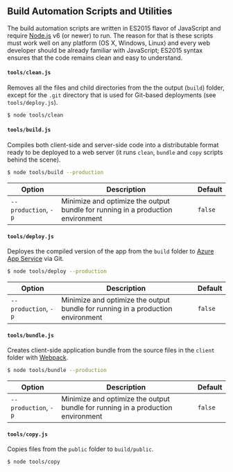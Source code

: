 ## Build Automation Scripts and Utilities

The build automation scripts are written in ES2015 flavor of JavaScript and require
[Node.js](https://nodejs.org/) v6 (or newer) to run. The reason for that is these scripts must
work well on any platform (OS X, Windows, Linux) and every web developer should be already
familiar with JavaScript; ES2015 syntax ensures that the code remains clean and easy to
understand.
 

#### `tools/clean.js`

Removes all the files and child directories from the the output (`build`) folder, except for the
`.git` directory that is used for Git-based deployments (see `tools/deploy.js`).

```sh
$ node tools/clean
```


#### `tools/build.js`

Compiles both client-side and server-side code into a distributable format ready to be deployed to
a web server (it runs `clean`, `bundle` and `copy` scripts behind the scene).

```sh
$ node tools/build --production
```

| Option               | Description                                                                     | Default
| -------------------- | ------------------------------------------------------------------------------- | ---------
| `--production`, `-p` | Minimize and optimize the output bundle for running in a production environment | `false`


#### `tools/deploy.js`

Deployes the compiled version of the app from the `build` folder to
[Azure App Service](https://azure.microsoft.com/en-us/services/app-service/) via Git.

```sh
$ node tools/deploy --production
```

| Option               | Description                                                                     | Default
| -------------------- | ------------------------------------------------------------------------------- | ---------
| `--production`, `-p` | Minimize and optimize the output bundle for running in a production environment | `false`


#### `tools/bundle.js`

Creates client-side application bundle from the source files in the `client` folder with
[Webpack](https://webpack.github.io/).

```sh
$ node tools/bundle --production
```

| Option               | Description                                                                     | Default
| -------------------- | ------------------------------------------------------------------------------- | ---------
| `--production`, `-p` | Minimize and optimize the output bundle for running in a production environment | `false`


#### `tools/copy.js`

Copies files from the `public` folder to `build/public`.

```sh
$ node tools/copy
```
